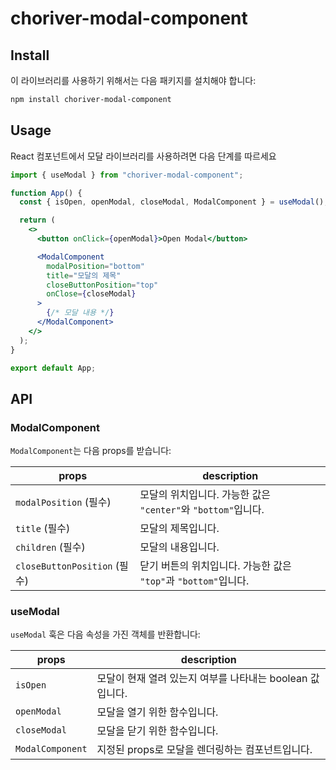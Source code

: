 # choriver-modal-component

## Install

이 라이브러리를 사용하기 위해서는 다음 패키지를 설치해야 합니다:

```bash
npm install choriver-modal-component
```

## Usage

React 컴포넌트에서 모달 라이브러리를 사용하려면 다음 단계를 따르세요

```jsx
import { useModal } from "choriver-modal-component";

function App() {
  const { isOpen, openModal, closeModal, ModalComponent } = useModal();

  return (
    <>
      <button onClick={openModal}>Open Modal</button>

      <ModalComponent
        modalPosition="bottom"
        title="모달의 제목"
        closeButtonPosition="top"
        onClose={closeModal}
      >
        {/* 모달 내용 */}
      </ModalComponent>
    </>
  );
}

export default App;
```

## API

### ModalComponent

`ModalComponent`는 다음 props를 받습니다:

| props                        | description                                                     |
| ---------------------------- | --------------------------------------------------------------- |
| `modalPosition` (필수)       | 모달의 위치입니다. 가능한 값은 `"center"`와 `"bottom"`입니다.   |
| `title` (필수)               | 모달의 제목입니다.                                              |
| `children` (필수)            | 모달의 내용입니다.                                              |
| `closeButtonPosition` (필수) | 닫기 버튼의 위치입니다. 가능한 값은 `"top"`과 `"bottom"`입니다. |

### useModal

`useModal` 훅은 다음 속성을 가진 객체를 반환합니다:

| props            | description                                               |
| ---------------- | --------------------------------------------------------- |
| `isOpen`         | 모달이 현재 열려 있는지 여부를 나타내는 boolean 값입니다. |
| `openModal`      | 모달을 열기 위한 함수입니다.                              |
| `closeModal`     | 모달을 닫기 위한 함수입니다.                              |
| `ModalComponent` | 지정된 props로 모달을 렌더링하는 컴포넌트입니다.          |
